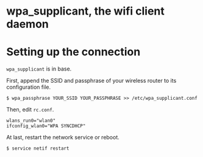 # wpa\_supplicant, the wifi client daemon

# Setting up the connection

`wpa_supplicant` is in base.

First, append the SSID and passphrase of your wireless router
to its configuration file.

```
$ wpa_passphrase YOUR_SSID YOUR_PASSPHRASE >> /etc/wpa_supplicant.conf
```

Then, edit `rc.conf`.

```
wlans_run0="wlan0"
ifconfig_wlan0="WPA SYNCDHCP"
```

At last, restart the network service or reboot.

```
$ service netif restart
```
